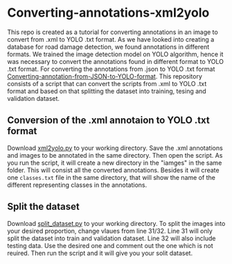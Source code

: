 # Converting-annotations-xml2yolo
This repo is created as a tutorial for converting annotations in an image to convert from .xml to YOLO .txt format. As we have looked into creating a database for road damage detection, we found annotations in different formats. We trained the image detection model on YOLO algorithm, hence it was necessary to convert the annotations found in different format to YOLO .txt format. For converting the annotations from .json to YOLO .txt format [Converting-annotation-from-JSON-to-YOLO-format](https://github.com/TahmidTowsifAhmed/Converting-annotation-from-JSON-to-YOLO-format). This repository consists of a script that can convert the scripts from .xml to YOLO .txt format and based on that splitting the dataset into training, tesing and validation dataset.

## Conversion of the .xml annotaion to YOLO .txt format
Download [xml2yolo.py](https://github.com/TahmidTowsifAhmed/Converting-annotations-xml2yolo/blob/main/xml2yolo.py) to your working directory. Save the .xml annotations and images to be annotated in the same directory. Then open the script. As you run the script, it will create a new directory in the "iamges" in the same folder. This will consist all the converted annotations. Besides it will create one `classes.txt` file in the same directory, that will show the name of the different representing classes in the annotations.

## Split the dataset
Download [split_dataset.py](https://github.com/TahmidTowsifAhmed/Converting-annotations-xml2yolo/blob/main/split_dataset.py) to your working directory. To split the images into your desired proportion, change vlaues from line 31/32. Line 31 will only split the dataset into train and validation dataset. Line 32 will also include testing data. Use the desired one and comment out the one which is not reuired. Then run the script and it will give you your solit dataset.

